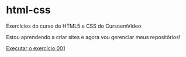 # html-css
 Exercícios do curso de HTML5 e CSS do CursoemVideo

Estou aprendendo a criar sites e agora vou gerenciar meus repositórios!

<a href="https://nogc1.github.io/html/exerc%C3%ADcios/ex001/desafio001.html">Executar o exercício 001</a>